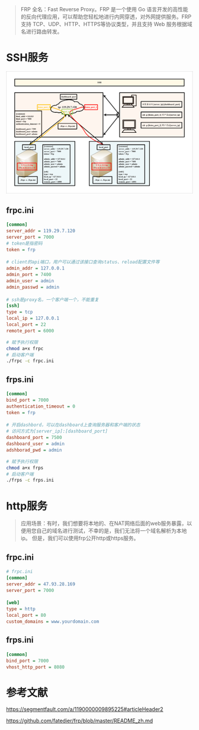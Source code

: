 > FRP 全名：Fast Reverse Proxy。FRP 是一个使用 Go 语言开发的高性能的反向代理应用，可以帮助您轻松地进行内网穿透，对外网提供服务。FRP 支持 TCP、UDP、HTTP、HTTPS等协议类型，并且支持 Web 服务根据域名进行路由转发。
>



# SSH服务


![frp架构](frp架构.png)


## frpc.ini

```ini
[common]
server_addr = 119.29.7.120
server_port = 7000
# token是指密码
token = frp

# client的api端口，用户可以通过该接口查询status、reload配置文件等
admin_addr = 127.0.0.1
admin_port = 7400
admin_user = admin
admin_passwd = admin

# ssh是proxy名，一个客户端一个，不能重复
[ssh]
type = tcp
local_ip = 127.0.0.1
local_port = 22
remote_port = 6000
```


```bash
# 赋予执行权限
chmod a+x frpc
# 启动客户端
./frpc -c frpc.ini
```

## frps.ini

```ini
[common]
bind_port = 7000
authentication_timeout = 0
token = frp

# 开启dashbord，可以在dashboard上查询服务器和客户端的状态
# 访问方式为[server_ip]:[dashboard_port]
dashboard_port = 7500
dashboard_user = admin
adshborad_pwd = admin

```

```bash
# 赋予执行权限
chmod a+x frps
# 启动客户端
./frps -c frps.ini
```


# http服务

> 应用场景：有时，我们想要将本地的、在NAT网络后面的web服务暴露，以便用您自己的域名进行测试，不幸的是，我们无法将一个域名解析为本地ip。
> 但是，我们可以使用frp公开http或https服务。

## frpc.ini

```ini
# frpc.ini
[common]
server_addr = 47.93.28.169
server_port = 7000

[web]
type = http
local_port = 80
custom_domains = www.yourdomain.com
```

## frps.ini

```ini
[common] 
bind_port = 7000
vhost_http_port = 8080
```


# 参考文献

https://segmentfault.com/a/1190000009895225#articleHeader2

https://github.com/fatedier/frp/blob/master/README_zh.md